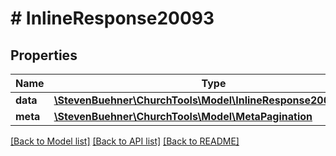 # # InlineResponse20093

## Properties

Name | Type | Description | Notes
------------ | ------------- | ------------- | -------------
**data** | [**\StevenBuehner\ChurchTools\Model\InlineResponse20017Data[]**](InlineResponse20017Data.md) |  | [optional]
**meta** | [**\StevenBuehner\ChurchTools\Model\MetaPagination**](MetaPagination.md) |  | [optional]

[[Back to Model list]](../../README.md#models) [[Back to API list]](../../README.md#endpoints) [[Back to README]](../../README.md)
